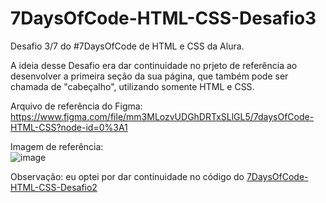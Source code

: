 # 7DaysOfCode-HTML-CSS-Desafio3

Desafio 3/7 do #7DaysOfCode de HTML e CSS da Alura.

A ideia desse Desafio era dar continuidade no prjeto de referência ao desenvolver a primeira seção da sua página, que também pode ser chamada de "cabeçalho", utilizando somente HTML e CSS.

Arquivo de referência do Figma: https://www.figma.com/file/mm3MLozvUDGhDRTxSLlGL5/7daysOfCode-HTML-CSS?node-id=0%3A1

Imagem de referência: </br>
![image](https://user-images.githubusercontent.com/102303199/200042515-a322d380-23de-439e-bc50-15626df5fcd0.png)

Observação: eu optei por dar continuidade no código do <a href="https://github.com/sarahcnog/7DaysOfCode-HTML-CSS-Desafio2">7DaysOfCode-HTML-CSS-Desafio2</a>
